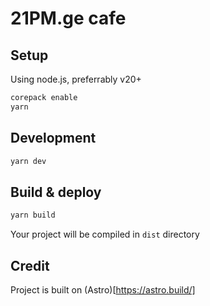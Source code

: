 # 21PM.ge cafe

## Setup

Using node.js, preferrably v20+

```sh
corepack enable
yarn
```

## Development

```sh
yarn dev
```

## Build & deploy

```sh
yarn build
```

Your project will be compiled in `dist` directory

## Credit

Project is built on (Astro)[https://astro.build/]
